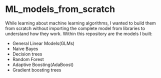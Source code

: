 # ML_models_from_scratch

While learning about machine learning algorithms, I wanted to build them from scratch without importing the complete model from libraries to understand how they work. Within this repository are the models I built: <br>

- General Linear Models(GLMs)
- Naive Bayes
- Decision trees
- Random Forest
- Adaptive Boosting(AdaBoost)
- Gradient boosting trees
